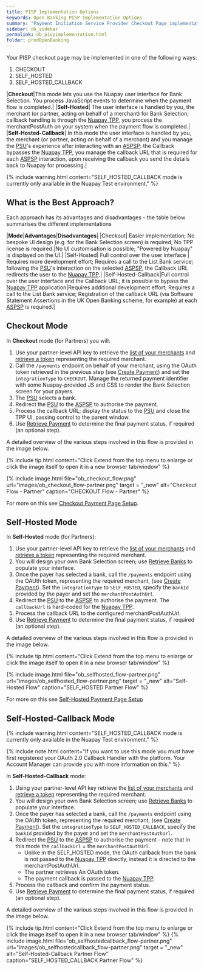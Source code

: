```yaml
---
title: PISP Implementation Options
keywords: Open Banking PISP Implementation Options
summary: "Payment Initiation Service Provider Checkout Page implementation Options for Partners"
sidebar: ob_sidebar
permalink: ob_pispimplementation.html
folder: prodOpenBanking
---
```


Your PISP checkout page may be implemented in one of the following ways:

1. CHECKOUT
1. SELF_HOSTED
1. SELF_HOSTED_CALLBACK


|**Checkout**|This mode lets you use the Nuapay user interface for Bank Selection. You process JavaScript events to determine when the payment flow is completed.|
|**Self-Hosted**| The user interface is handled by you, the merchant (or partner, acting on behalf of a merchant) for Bank Selection; callback handling is through the <a href="#" data-toggle="tooltip" data-original-title="{{site.data.glossary.nupay_tpp}}">Nuapay TPP</a>, you process the merchantPostAuth on your system when the payment flow is completed.|
|**Self-Hosted-Callback**| In this mode the user interface is handled by you, the merchant (or partner, acting on behalf of a merchant) and you manage the <a href="#" data-toggle="tooltip" data-original-title="{{site.data.glossary.psu}}">PSU</a>'s experience after interacting with an <a href="#" data-toggle="tooltip" data-original-title="{{site.data.glossary.aspsp}}">ASPSP</a>: the Callback bypasses the <a href="#" data-toggle="tooltip" data-original-title="{{site.data.glossary.nupay_tpp}}">Nuapay TPP</a>, you manage the callback URL that is required for each <a href="#" data-toggle="tooltip" data-original-title="{{site.data.glossary.aspsp}}">ASPSP</a> interaction, upon receiving the callback you send the details back to Nuapay for processing.|

{% include warning.html content="SELF_HOSTED_CALLBACK mode is currently only available in the Nuapay Test environment." %}


## What is the Best Approach? 

Each approach has its advantages and disadvantages - the table below summarises the different implementations  

|**Mode**|**Advantages**|**Disadvantages**|
|Checkout| Easier implementation; No bespoke UI design (e.g. for the Bank Selection screen) is required; No TPP license is required.|No UI customisation is possible; "Powered by Nuapay" is displayed on the UI.|
|Self-Hosted| Full control over the user interface | Requires more development effort; Requires a call to the List Bank service; following the <a href="#" data-toggle="tooltip" data-original-title="{{site.data.glossary.psu}}">PSU</a>'s interaction on the selected <a href="#" data-toggle="tooltip" data-original-title="{{site.data.glossary.aspsp}}">ASPSP</a>, the Callback URL redirects the user to the <a href="#" data-toggle="tooltip" data-original-title="{{site.data.glossary.nupay_tpp}}">Nuapay TPP</a>.| 
|Self-Hosted-Callback|Full control over the user interface and the Callback URL; it is possible to bypass the <a href="#" data-toggle="tooltip" data-original-title="{{site.data.glossary.nupay_tpp}}">Nuapay TPP</a> application|Requires additional development effort; Requires a call to the List Bank service; Registration of the callback URL (via Software Statement Assertions in the UK Open Banking scheme, for example) at each <a href="#" data-toggle="tooltip" data-original-title="{{site.data.glossary.aspsp}}">ASPSP</a> is required.|


## Checkout Mode 

In **Checkout** mode (for Partners) you will: 

1. Use your partner-level API key to retrieve the [list of your merchants](ob_partnerintegration.html#api-details---get-organisations) and [retrieve a token](ob_partnerintegration.html#api-details---post-tokens) representing the required merchant.
1. Call the `/payments` endpoint on behalf of your merchant, using the OAuth token retrieved in the previous step (see [Create Payment](ob_createpayment.html)) and set the `integrationType` to `CHECKOUT`. Manage the returned payment identifier with some Nuapay-provided JS and CSS to render the Bank Selection screen for your payers. 
1. The <a href="#" data-toggle="tooltip" data-original-title="{{site.data.glossary.psu}}">PSU</a> selects a bank.
1. Redirect the <a href="#" data-toggle="tooltip" data-original-title="{{site.data.glossary.psu}}">PSU</a> to the <a href="#" data-toggle="tooltip" data-original-title="{{site.data.glossary.aspsp}}">ASPSP</a> to authorise the payment.
1. Process the callback URL; display the status to the <a href="#" data-toggle="tooltip" data-original-title="{{site.data.glossary.psu}}">PSU</a> and close the TPP UI, passing control to the parent window.
1. Use [Retrieve Payment](ob_retrievepayment.html) to determine the final payment status, if required (an optional step). 

A detailed overview of the various steps involved in this flow is provided in the image below.

{% include tip.html content="Click Extend from the top menu to enlarge or click the image itself to open it in a new browser tab/window" %}

{% include image.html file="ob_checkout_flow.png" url="images/ob_checkout_flow-partner.png" target = "_new" alt="Checkout Flow - Partner" caption="CHECKOUT Flow - Partner" %}

For more on this see [Checkout Payment Page Setup](ob_setupoverview.html).


## Self-Hosted Mode 

In **Self-Hosted** mode (for Partners):

1. Use your partner-level API key to retrieve the [list of your merchants](ob_partnerintegration.html#api-details---get-organisations) and [retrieve a token](ob_partnerintegration.html#api-details---post-tokens) representing the required merchant.
1. You will design your own Bank Selection screen; use [Retrieve Banks](ob_getbank.html) to populate your interface. 
1. Once the payer has selected a bank, call the `/payments` endpoint using the OAUth token, representing the required merchant, (see [Create Payment](ob_createpayment.html)).
Set the `integrationType` to `SELF_HOSTED`, specify the `bankId` provided by the payer and set the `merchantPostAuthUrl`.
1. Redirect the <a href="#" data-toggle="tooltip" data-original-title="{{site.data.glossary.psu}}">PSU</a> to the <a href="#" data-toggle="tooltip" data-original-title="{{site.data.glossary.aspsp}}">ASPSP</a> to authorise the payment. The `callbackUrl` is hard-coded for the <a href="#" data-toggle="tooltip" data-original-title="{{site.data.glossary.nupay_tpp}}">Nuapay TPP</a>.
1. Process the callback URL to the configured merchantPostAuthUrl.
1. Use [Retrieve Payment](ob_retrievepayment.html) to determine the final payment status, if required (an optional step). 

A detailed overview of the various steps involved in this flow is provided in the image below.

{% include tip.html content="Click Extend from the top menu to enlarge or click the image itself to open it in a new browser tab/window" %}

{% include image.html file="ob_selfhosted_flow-partner.png" url="images/ob_selfhosted_flow-partner.png" target = "_new" alt="Self-Hosted Flow" caption="SELF_HOSTED Partner Flow" %}


For more on this see [Self-Hosted Payment Page Setup](ob_selfsetupoverview.html)


## Self-Hosted-Callback Mode 

{% include warning.html content="SELF_HOSTED_CALLBACK mode is currently only available in the Nuapay Test environment." %}

{% include note.html content="If you want to use this mode you must have first registered your OAuth 2.0 Callback Handler with the platform. Your Account Manager can provide you with more information on this." %}

In **Self-Hosted-Callback** mode:

1. Using your partner-level API key retrieve the [list of your merchants](ob_partnerintegration.html#api-details---get-organisations) and [retrieve a token](ob_partnerintegration.html#api-details---post-tokens) representing the required merchant.
1. You will design your own Bank Selection screen; use [Retrieve Banks](ob_getbank.html) to populate your interface. 
1. Once the payer has selected a bank, call the `/payments` endpoint using the OAUth token, representing the required merchant, (see [Create Payment](ob_createpayment.html)).
Set the `integrationType` to `SELF_HOSTED_CALLBACK`, specify the `bankId` provided by the payer and set the `merchantPostAuthUrl`.
1. Redirect the <a href="#" data-toggle="tooltip" data-original-title="{{site.data.glossary.psu}}">PSU</a> to the <a href="#" data-toggle="tooltip" data-original-title="{{site.data.glossary.aspsp}}">ASPSP</a> to authorise the payment - note that in this mode the `callbackUrl` = the `merchantPostAuthUrl`.
   * Unlike in the SELF_HOSTED mode, the OAuth callback from the bank is not passed to the <a href="#" data-toggle="tooltip" data-original-title="{{site.data.glossary.nupay_tpp}}">Nuapay TPP</a> directly, instead it is directed to the merchantPostAuthUrl. 
   * The partner retrieves An OAuth token.
   * The payment callback is passed to the <a href="#" data-toggle="tooltip" data-original-title="{{site.data.glossary.nupay_tpp}}">Nuapay TPP</a>.
1. Process the callback and confirm the payment status.
1. Use [Retrieve Payment](ob_retrievepayment.html) to determine the final payment status, if required (an optional step). 

A detailed overview of the various steps involved in this flow is provided in the image below.

{% include tip.html content="Click Extend from the top menu to enlarge or click the image itself to open it in a new browser tab/window" %}
{% include image.html file="ob_selfhostedcallback_flow-partner.png" url="images/ob_selfhostedcallback_flow-partner.png" target = "_new" alt="Self-Hosted-Callback Partner Flow" caption="SELF_HOSTED_CALLBACK Partner Flow" %}

